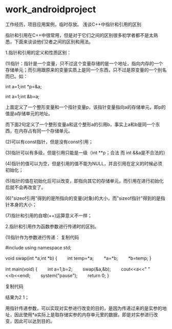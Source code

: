 # work_androidproject
工作经历，项目应用案例，临时存放。
 浅谈C++中指针和引用的区别

指针和引用在C++中很常用，但是对于它们之间的区别很多初学者都不是太熟悉，下面来谈谈他们2者之间的区别和用法。

1.指针和引用的定义和性质区别：

(1)指针：指针是一个变量，只不过这个变量存储的是一个地址，指向内存的一个存储单元；而引用跟原来的变量实质上是同一个东西，只不过是原变量的一个别名而已。如：

int a=1;int *p=&a;

int a=1;int &b=a;

上面定义了一个整形变量和一个指针变量p，该指针变量指向a的存储单元，即p的值是a存储单元的地址。

而下面2句定义了一个整形变量a和这个整形a的引用b，事实上a和b是同一个东西，在内存占有同一个存储单元。

(2)可以有const指针，但是没有const引用；

(3)指针可以有多级，但是引用只能是一级（int **p；合法 而 int &&a是不合法的）

(4)指针的值可以为空，但是引用的值不能为NULL，并且引用在定义的时候必须初始化；

(5)指针的值在初始化后可以改变，即指向其它的存储单元，而引用在进行初始化后就不会再改变了。

(6)"sizeof引用"得到的是所指向的变量(对象)的大小，而"sizeof指针"得到的是指针本身的大小；

(7)指针和引用的自增(++)运算意义不一样；

2.指针和引用作为函数参数进行传递时的区别。

(1)指针作为参数进行传递：
复制代码

#include<iostream>
using namespace std;

void swap(int *a,int *b)
{
　　int temp=*a;
　　*a=*b;
　　*b=temp;
}

int main(void)
{
　　int a=1,b=2;
　　swap(&a,&b);
　　cout<<a<<" "<<b<<endl;
　　system("pause");
　　return 0;
}

复制代码

结果为2 1；

用指针传递参数，可以实现对实参进行改变的目的，是因为传递过来的是实参的地址，因此使用*a实际上是取存储实参的内存单元里的数据，即是对实参进行改变，因此可以达到目的。
